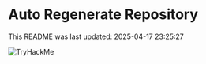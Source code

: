 # Auto Regenerate Repository

This README was last updated: 2025-04-17 23:25:27

 ![TryHackMe](https://tryhackme.com/badge/533634)